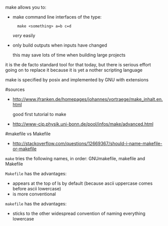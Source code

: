 make allows you to:

- make command line interfaces of the type:

        make <something> a=b c=d

    *very* easily

- only build outputs when inputs have changed

    this may save lots of time when building large projects

it is the de facto standard tool for that today,
but there is serious effort going on to replace
it because it is yet a nother scripting language

make is specified by posix and implemented by GNU with extensions

#sources

- <http://www.jfranken.de/homepages/johannes/vortraege/make_inhalt.en.html>

    good first tutorial to make

- <http://www-cip.physik.uni-bonn.de/pool/infos/make/advanced.html>

#makefile vs Makefile

- <http://stackoverflow.com/questions/12669367/should-i-name-makefile-or-makefile>

`make` tries the following names, in order: GNUmakefile, makefile and Makefile

`Makefile` has the advantages:

- appears at the top of ls by default (because ascii uppercase comes before ascii lowercase)
- is more conventional

`makefile` has the advantages:

- sticks to the other widespread convention of naming everything lowercase
